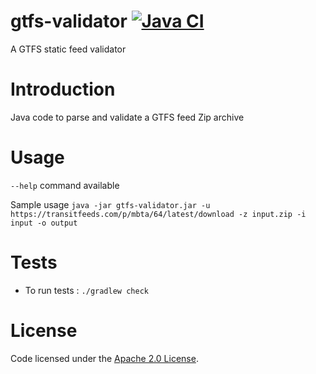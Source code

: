 # gtfs-validator [![Java CI](https://github.com/MobilityData/gtfs-validator/workflows/Java%20CI/badge.svg)](https://github.com/MobilityData/gtfs-validator/actions?query=workflow%3A%22Java+CI%22)

A GTFS static feed validator

# Introduction

Java code to parse and validate a GTFS feed Zip archive

# Usage

`--help` command available

Sample usage `java -jar gtfs-validator.jar -u https://transitfeeds.com/p/mbta/64/latest/download -z input.zip -i input -o output`

# Tests
* To run tests : `./gradlew check`

# License

Code licensed under the [Apache 2.0 License](http://www.apache.org/licenses/LICENSE-2.0).
